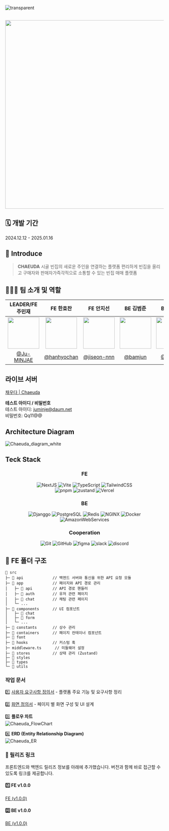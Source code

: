 ![transparent](https://capsule-render.vercel.app/api?type=waving&fontColor=FFFFFF&text=채우다&height=200&fontAlignY=40&fontSize=60&desc=Team.빈집털이&descAlignY=65&descAlign=74&color=F22929)

<br>

<div align=center>
  <img src='https://github.com/user-attachments/assets/76225fa1-47a8-4d90-96b7-9e433db0e378' width=600 />
</div>

## 🗓️ 개발 기간

2024.12.12 - 2025.01.16

## 📝 Introduce

> **CHAEUDA**
> 시골 빈집의 새로운 주인을 연결하는 플랫폼
> 편리하게 빈집을 올리고 구매자와 판매자가즉각적으로 소통할 수 있는 빈집 매매 플랫폼

## 🧑🏻‍💻 팀 소개 및 역할

<table>
  <thead>
    <tr>
      <th align="center"> LEADER/FE 주민재 </th>
      <th align="center"> FE 한효찬 </th>
      <th align="center"> FE 안지선 </th>
      <th align="center"> BE 김범준 </th>
      <th align="center"> BE 이재훈 </th>
      <th align="center"> BE 최승원 </th>
    </tr>
  </thead>
  <tbody>
    <tr>
      <td align="center">
        <a target="_blank" rel="noopener noreferrer nofollow" href="https://github.com/Ju-MINJAE">
          <img src="https://avatars.githubusercontent.com/u/145652237?v=4" width="100" style="max-width: 100%;">
        </a>
      </td>
      <td align="center">
        <a target="_blank" rel="noopener noreferrer nofollow" href="https://github.com/hanhyochan">
          <img src="https://avatars.githubusercontent.com/u/166975979?v=4" width="100" style="max-width: 100%;">
        </a>
      </td>
      <td align="center">
        <a target="_blank" rel="noopener noreferrer nofollow" href="https://github.com/jiseon-nnn">
          <img src="https://avatars.githubusercontent.com/u/180498220?v=4" width="100" style="max-width: 100%;">
        </a>
      </td>
      <td align="center">
        <a target="_blank" rel="noopener noreferrer nofollow" href="https://github.com/bamjun">
          <img src="https://avatars.githubusercontent.com/u/21354840?v=4" width="100" style="max-width: 100%;">
        </a>
      </td>
       <td align="center">
        <a target="_blank" rel="noopener noreferrer nofollow" href="https://github.com/Jeedoli">
          <img src="https://avatars.githubusercontent.com/u/155046462?v=4" width="100" style="max-width: 100%;">
        </a>
      </td>
      <td align="center">
        <a target="_blank" rel="noopener noreferrer nofollow" href="https://github.com/Kyubin1123">
          <img src="https://avatars.githubusercontent.com/u/179792190?v=4" width="100" style="max-width: 100%;">
        </a>
      </td>
    </tr>
    <tr>
      <td align="center">
        <a href="https://github.com/Ju-MINJAE">@Ju-MINJAE</a>
      </td>
      <td align="center">
         <a href="https://github.com/hanhyochan">@hanhyochan</a>
      </td>
      <td align="center">
        <a href="https://github.com/jiseon-nnn">@jiseon-nnn</a>
      </td>
      <td align="center">
        <a href="https://github.com/bamjun">@bamjun</a>
      </td>
       <td align="center">
        <a href="https://github.com/Jeedoli">@Jeedoli</a>
      </td>
         <td align="center">
        <a href="https://github.com/Kyubin1123">@Kyubin1123</a>
      </td>
    </tr>

  </tbody>
</table>

## 라이브 서버

<a href="https://www.chaeuda.shop/" target="_blank" rel="noopener noreferrer">채우다 | Chaeuda</a>
<br />

**테스트 아이디 / 비밀번호**
<br />
테스트 아이디: juminje@daum.net
<br />
비밀번호: Qq11@@

## Architecture Diagram

![Chaeuda_diagram_white](https://github.com/user-attachments/assets/42060f37-7942-4f07-ab7b-33b78115880d)

## Teck Stack

<div align=center>

### FE

![NextJS](https://img.shields.io/badge/nextjs-000000.svg?style=for-the-badge&logo=next.js&logoColor=%#000000)
![Vite](https://img.shields.io/badge/vite-%23646CFF.svg?style=for-the-badge&logo=vite&logoColor=white)
![TypeScript](https://img.shields.io/badge/typescript-%23007ACC.svg?style=for-the-badge&logo=typescript&logoColor=white)
![TailwindCSS](https://img.shields.io/badge/tailwindCSS-06B6D4?style=for-the-badge&logo=TailwindCSS&logoColor=white)
<br />
![pnpm](https://img.shields.io/badge/pnpm-F69220?style=for-the-badge&logo=pnpm&logoColor=white)
![zustand](https://img.shields.io/badge/zustand-671ddf?&style=for-the-badge&logo=React-query&logoColor=white)
![Vercel](https://img.shields.io/badge/vercel-000000.svg?style=for-the-badge&logo=vercel&logoColor=white)
<br />

### BE

![Djanggo](https://img.shields.io/badge/Django-092E20.svg?style=for-the-badge&logo=Django&logoColor=ffffff)
![PostgreSQL](https://img.shields.io/badge/PostgreSQL-4169E1.svg?style=for-the-badge&logo=PostgreSQL&logoColor=ffffff)
![Redis](https://img.shields.io/badge/Redis-FF4438.svg?style=for-the-badge&logo=Redis&logoColor=ffffff)
![NGINX](https://img.shields.io/badge/NGINX-009639.svg?style=for-the-badge&logo=NGINX&logoColor=ffffff)
![Docker](https://img.shields.io/badge/Docker-2496ED.svg?style=for-the-badge&logo=Docker&logoColor=ffffff)
![AmazonWebServices](https://img.shields.io/badge/AWS-232F3E.svg?style=for-the-badge&logo=AmazonWebServices&logoColor=ffffff)

### Cooperation

![Git](https://img.shields.io/badge/git-%23F05033.svg?style=for-the-badge&logo=git&logoColor=white)
![GitHub](https://img.shields.io/badge/github-%23121011.svg?style=for-the-badge&logo=github&logoColor=white)
![figma](https://img.shields.io/badge/figma-F24E1E.svg?style=for-the-badge&logo=figma&logoColor=white)
![slack](https://img.shields.io/badge/slack-4A154B.svg?style=for-the-badge&logo=slack&logoColor=white)
![discord](https://img.shields.io/badge/discord-5865F2.svg?style=for-the-badge&logo=discord&logoColor=white)


</div>


## 📂 FE 폴더 구조

```
📂 src  
├─ 📂 api             // 백엔드 서버와 통신을 위한 API 요청 모듈  
├─ 📂 app             // 페이지와 API 경로 관리  
│   ├─ 📂 api         // API 경로 핸들러  
│   ├─ 📂 auth        // 유저 관련 페이지  
│   ├─ 📂 chat        // 채팅 관련 페이지  
│   └─ ...  
├─ 📂 components      // UI 컴포넌트  
│   ├─ 📂 chat        
│   ├─ 📂 form        
│   └─ ...  
├─ 📂 constants       // 상수 관리  
├─ 📂 containers      // 페이지 컨테이너 컴포넌트  
├─ 📂 font 
├─ 📂 hooks           // 커스텀 훅  
├─ middleware.ts      // 미들웨어 설정  
├─ 📂 stores          // 상태 관리 (Zustand)  
├─ 📂 styles    
├─ 📂 types     
└─ 📂 utils  
```


### 작업 문서

1️⃣ <a href="https://docs.google.com/spreadsheets/d/1nRIeptNMT0AYOf6ARkmHL6xk2VdSp4jgcNb6zxTgII8/edit?usp=sharing" target="_blank" rel="noopener noreferrer">사용자 요구사항 정의서</a>
    - 플랫폼 주요 기능 및 요구사항 정리  

2️⃣ <a href="https://docs.google.com/spreadsheets/d/1QScaExEtDA1yrc9YtnAF5Lkzxem07lAISy-i9X-XUco/edit?usp=sharing" target="_blank" rel="noopener noreferrer">화면 정의서</a>
    - 페이지 별 화면 구성 및 UI 설계  

3️⃣ **플로우 차트**  
    ![Chaeuda_FlowChart](https://github.com/user-attachments/assets/d0592089-81e2-4cf5-8109-6ac85071f5ea)  

4️⃣ **ERD (Entity Relationship Diagram)**  
    ![Chaeuda_ER](https://github.com/user-attachments/assets/87ab62ea-fceb-4416-841f-de4977aa1b58)  


### 📌 릴리즈 링크
프론트엔드와 백엔드 릴리즈 정보를 아래에 추가했습니다.
버전과 함께 바로 접근할 수 있도록 링크를 제공합니다.

#### 1️⃣ FE v1.0.0
<a href="https://github.com/chaeuda-TEAM/oz-main-fe-06-team2/releases/tag/v1.0.0" target="_blank" rel="noopener noreferrer">FE (v1.0.0)</a>

#### 2️⃣ BE v1.0.0
<a href="https://github.com/chaeuda-TEAM/oz-main-be-06-team2/releases/tag/v1.0.0" target="_blank" rel="noopener noreferrer">BE (v1.0.0)</a>
